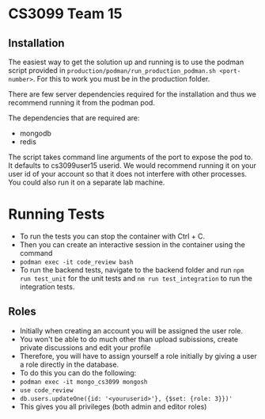 # CS3099 Team 15

## Installation

The easiest way to get the solution up and running is to use the podman script provided in 
`production/podman/run_production_podman.sh <port-number>`. For this to work you must be in the production folder.

There are few server dependencies required for the installation and thus we recommend running it from the podman pod. 

The dependencies that are required are:
- mongodb
- redis

The script takes command line arguments of the port to expose the pod to. 
It defaults to cs3099user15 userid. We would recommend running it on your user id of your account so that it does not interfere with other processes. You could also run it on a separate lab machine.

# Running Tests

- To run the tests you can stop the container with Ctrl + C.
- Then you can create an interactive session in the container using the command 
- `podman exec -it code_review bash`
- To run the backend tests, navigate to the backend folder and run `npm run test_unit` for the unit tests and `nm run test_integration` to
run the integration tests.

## Roles
- Initially when creating an account you will be assigned the user role.
- You won't be able to do much other than upload subissions, create private discussions
and edit your profile
- Therefore, you will have to assign yourself a role initially by giving a user a role
directly in the database.
- To do this you can do the following:
- `podman exec -it mongo_cs3099 mongosh`
- `use code_review`
- `db.users.updateOne({id: '<youruserid>'}, {$set: {role: 3}})'`
- This gives you all privileges (both admin and editor roles)
